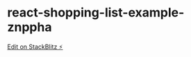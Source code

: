 # react-shopping-list-example-znppha

[Edit on StackBlitz ⚡️](https://stackblitz.com/edit/react-shopping-list-example-znppha)